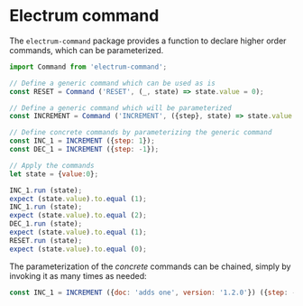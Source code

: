 # Electrum command

The `electrum-command` package provides a function to declare higher order
commands, which can be parameterized.

```javascript
import Command from 'electrum-command';

// Define a generic command which can be used as is
const RESET = Command ('RESET', (_, state) => state.value = 0);

// Define a generic command which will be parameterized
const INCREMENT = Command ('INCREMENT', ({step}, state) => state.value += step);

// Define concrete commands by parameterizing the generic command
const INC_1 = INCREMENT ({step: 1});
const DEC_1 = INCREMENT ({step: -1});

// Apply the commands
let state = {value:0};

INC_1.run (state);
expect (state.value).to.equal (1);
INC_1.run (state);
expect (state.value).to.equal (2);
DEC_1.run (state);
expect (state.value).to.equal (1);
RESET.run (state);
expect (state.value).to.equal (0);
```

The parameterization of the _concrete_ commands can be chained, simply
by invoking it as many times as needed:

```javascript
const INC_1 = INCREMENT ({doc: 'adds one', version: '1.2.0'}) ({step: -1});
```
